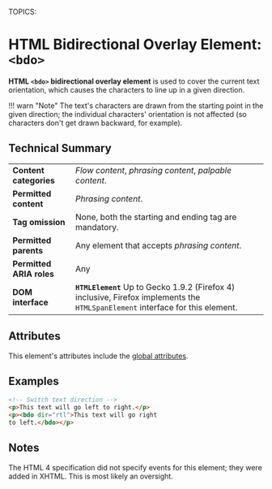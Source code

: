 TOPICS: <bdo>

# HTML Bidirectional Overlay Element: `<bdo>`

**HTML `<bdo>` bidirectional overlay element** is used to cover the current text orientation,
which causes the characters to line up in a given direction.

!!! warn "Note"
    The text's characters are drawn from the starting point in the given direction; the individual
    characters' orientation is not affected (so characters don't get drawn backward, for example).

## Technical Summary

|  |  |
| :-- | :-- |
| **Content categories** | *Flow content*, *phrasing content*, *palpable content*. |
| **Permitted content** | *Phrasing content*. |
| **Tag omission** | None, both the starting and ending tag are mandatory. |
| **Permitted parents** | Any element that accepts *phrasing content*. |
| **Permitted ARIA roles** | Any |
| **DOM interface** | **`HTMLElement`** Up to Gecko 1.9.2 (Firefox 4) inclusive, Firefox implements the `HTMLSpanElement` interface for this element. |

## Attributes

This element's attributes include the [global attributes](/en/webfrontend/HTML_Global_Attributes).

## Examples

```html
<!-- Switch text direction -->
<p>This text will go left to right.</p>
<p><bdo dir="rtl">This text will go right
to left.</bdo></p>
```

## Notes

The HTML 4 specification did not specify events for this element; they were added in XHTML.
This is most likely an oversight.
